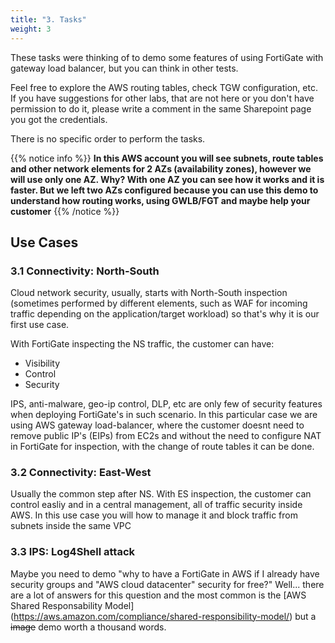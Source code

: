 ```yaml
---
title: "3. Tasks"
weight: 3
---
```


These tasks were thinking of to demo some features of using FortiGate with gateway load balancer, but you can think in other tests.

Feel free to explore the AWS routing tables, check TGW configuration, etc. If you have suggestions for other labs, that are not here or you don't have permission to do it, please write a comment in the same Sharepoint page you got the credentials.

There is no specific order to perform the tasks.

{{% notice info %}}
**In this AWS account you will see subnets, route tables and other network elements for 2 AZs (availability zones), however we will use only one AZ. Why? With one AZ you can see how it works and it is faster. But we left two AZs configured because you can use this demo to understand how routing works, using GWLB/FGT and maybe help your customer**
{{% /notice %}}

## Use Cases
### 3.1 Connectivity: North-South

Cloud network security, usually, starts with North-South inspection (sometimes performed by different elements, such as WAF for incoming traffic depending on the application/target workload) so that's why it is our first use case. 

With FortiGate inspecting the NS traffic, the customer can have:
* Visibility
* Control
* Security

IPS, anti-malware, geo-ip control, DLP, etc are only few of security features when deploying FortiGate's in such scenario. In this particular case we are using AWS gateway load-balancer, where the customer doesnt need to remove public IP's (EIPs) from EC2s and without the need to configure NAT in FortiGate for inspection, with the change of route tables it can be done.

### 3.2 Connectivity: East-West

Usually the common step after NS. With ES inspection, the customer can control easliy and in a central management, all of traffic security inside AWS. In this use case you will how to manage it and block traffic from subnets inside the same VPC

### 3.3 IPS: Log4Shell attack

Maybe you need to demo "why to have a FortiGate in AWS if I already have security groups and "AWS cloud datacenter" security for free?" Well... there are a lot of answers for this question and the most common is the [AWS Shared Responsability Model] (https://aws.amazon.com/compliance/shared-responsibility-model/) but a ~~image~~ demo worth a thousand words.